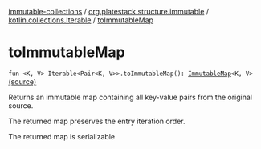 [immutable-collections](../../index.md) / [org.platestack.structure.immutable](../index.md) / [kotlin.collections.Iterable](index.md) / [toImmutableMap](.)

# toImmutableMap

`fun <K, V> Iterable<Pair<K, V>>.toImmutableMap(): `[`ImmutableMap`](../-immutable-map.md)`<K, V>` [(source)](https://github.com/PlateStack/immutable-collections/blob/v0.1.0-alpha/src/main/kotlin/org/platestack/structure/immutable/ImmutableMaps.kt#L132)

Returns an immutable map containing all key-value pairs from the original source.

The returned map preserves the entry iteration order.

The returned map is serializable

